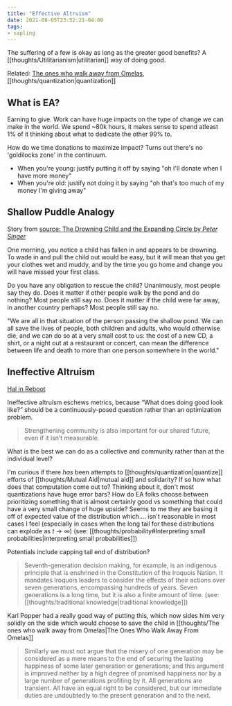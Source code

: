 ```yaml
---
title: "Effective Altruism"
date: 2021-08-05T23:52:21-04:00
tags:
- sapling
---
```


The suffering of a few is okay as long as the greater good benefits? A [[thoughts/Utilitarianism|utilitarian]] way of doing good.

Related: [The ones who walk away from Omelas](thoughts/The%20ones%20who%20walk%20away%20from%20Omelas.md), [[thoughts/quantization|quantization]]

## What is EA?
Earning to give. Work can have huge impacts on the type of change we can make in the world. We spend ~80k hours, it makes sense to spend atleast 1% of it thinking about what to dedicate the other 99% to.

How do we time donations to maximize impact? Turns out there's no 'goldilocks zone' in the continuum.
* When you're young: justify putting it off by saying "oh I'll donate when I have more money"
* When you're old: justify not doing it by saying "oh that's too much of my money I'm giving away"

## Shallow Puddle Analogy
Story from [source: The Drowning Child and the Expanding Circle by *Peter Singer*](https://forum.effectivealtruism.org/posts/SwG8Tj9RkG8DzpM4f/the-drowning-child-and-the-expanding-circle)

One morning, you notice a child has fallen in and appears to be drowning. To wade in and pull the child out would be easy, but it will mean that you get your clothes wet and muddy, and by the time you go home and change you will have missed your first class.

Do you have any obligation to rescue the child? Unanimously, most people say they do. Does it matter if other people walk by the pond and do nothing? Most people still say no. Does it matter if the child were far away, in another country perhaps? Most people still say no.

"We are all in that situation of the person passing the shallow pond. We can all save the lives of people, both children and adults, who would otherwise die, and we can do so at a very small cost to us: the cost of a new CD, a shirt, or a night out at a restaurant or concert, can mean the difference between life and death to more than one person somewhere in the world."

## Ineffective Altruism
[Hal in Reboot](https://reboothq.substack.com/p/ineffective-altruism?s=r)

Ineffective altruism eschews metrics, because “What does doing good look like?” should be a continuously-posed question rather than an optimization problem.

> Strengthening community is also important for our shared future, even if it isn’t measurable. 

What is the best we can do as a collective and community rather than at the individual level?

I'm curious if there *has* been attempts to [[thoughts/quantization|quantize]] efforts of [[thoughts/Mutual Aid|mutual aid]] and solidarity? If so how what does that computation come out to? Thinking about it, don't most quantizations have huge error bars? How do EA folks choose between prioritizing something that is almost certainly good vs something that could have a very small change of huge upside? Seems to me they are basing it off of expected value of the distribution which.... isn't reasonable in most cases I feel (especially in cases when the long tail for these distributions can explode as $t \rightarrow \infty$) (see: [[thoughts/probability#Interpreting small probabilities|interpreting small probabilities]])

Potentials include capping tail end of distribution?

> Seventh-generation decision making, for example, is an indigenous principle that is enshrined in the Constitution of the Iroquois Nation. It mandates Iroquois leaders to consider the effects of their actions over seven generations, encompassing hundreds of years. Seven generations is a long time, but it is also a finite amount of time. (see: [[thoughts/traditional knowledge|traditional knowledge]])

Karl Popper had a really good way of putting this, which now sides him very solidly on the side which would choose to save the child in [[thoughts/The ones who walk away from Omelas|The Ones Who Walk Away From Omelas]]

> Similarly we must not argue that the misery of one generation may be considered as a mere means to the end of securing the lasting happiness of some later generation or generations; and this argument is improved neither by a high degree of promised happiness nor by a large number of generations profiting by it. All generations are transient. All have an equal right to be considered, but our immediate duties are undoubtedly to the present generation and to the next.
